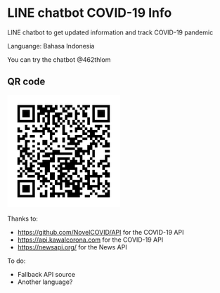 # LINE chatbot COVID-19 Info

LINE chatbot to get updated information and track COVID-19 pandemic

Languange: Bahasa Indonesia

You can try the chatbot @462thlom

## QR code
<img src="img/qr_code.png" width=256>

Thanks to:
* https://github.com/NovelCOVID/API for the COVID-19 API
* https://api.kawalcorona.com for the COVID-19 API
* https://newsapi.org/ for the News API

To do:
* Fallback API source
* Another language?